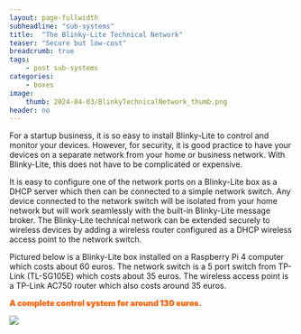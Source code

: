 ```yaml
---
layout: page-fullwidth
subheadline: "sub-systems"
title:  "The Blinky-Lite Technical Network"
teaser: "Secure but low-cost"
breadcrumb: true
tags:
    - post sub-systems
categories:
    - boxes
image:
    thumb: 2024-04-03/BlinkyTechnicalNetwork_thumb.png
header: no
---
```

For a startup business, it is so easy to install Blinky-Lite to control and monitor your devices. However, for security, it is good practice to have your devices on a separate network from your home or business network. With Blinky-Lite, this does not have to be complicated or expensive.  

It is easy to configure one of the network ports on a Blinky-Lite box as a DHCP server which then can be connected to a simple network switch. Any device connected to  the network switch will be isolated from your home network but will work seamlessly with the built-in Blinky-Lite message broker. The Blinky-Lite technical network can be extended securely to wireless devices by adding a wireless router configured as a DHCP wireless access point to the network switch. 

Pictured below is a Blinky-Lite box installed on a Raspberry Pi 4 computer which costs about 60 euros. The network switch is a 5 port switch from TP-Link (TL-SG105E) which costs about 35 euros. The wireless access point is a TP-Link AC750 router which also costs around 35 euros. 

<span style="color:#ff6100;font-weight:900;">A complete control system for around 130 euros.</span>

<div class="row t30">
    <div class="medium-12 columns">
        <a href="{{ site.urlimg }}/2024-04-03/BlinkyTechnicalNetwork.png"><img src="{{ site.urlimg }}/2024-04-03/BlinkyTechnicalNetwork.png" ></a>
    </div>
</div>

